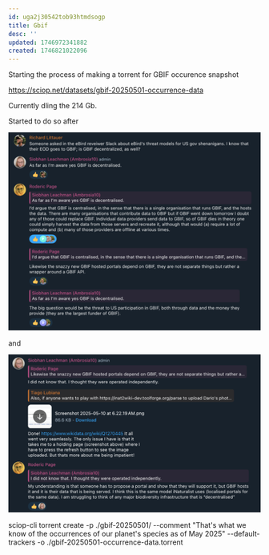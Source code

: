 ```yaml
---
id: uga2j30542tob93htmdsogp
title: Gbif
desc: ''
updated: 1746972341882
created: 1746821022096
---
```


Starting the process of making a torrent for GBIF occurence snapshot

https://sciop.net/datasets/gbif-20250501-occurrence-data

Currently dling the 214 Gb.

Started to do so after 

![](/assets/images/2025-05-09-22-07-47.png)

and 

![](/assets/images/2025-05-09-22-07-04.png)

sciop-cli torrent create -p ./gbif-20250501/ --comment "That's what we know of the occurrences of our planet's species as of May 2025" --default-trackers -o ./gbif-20250501-occurrence-data.torrent
